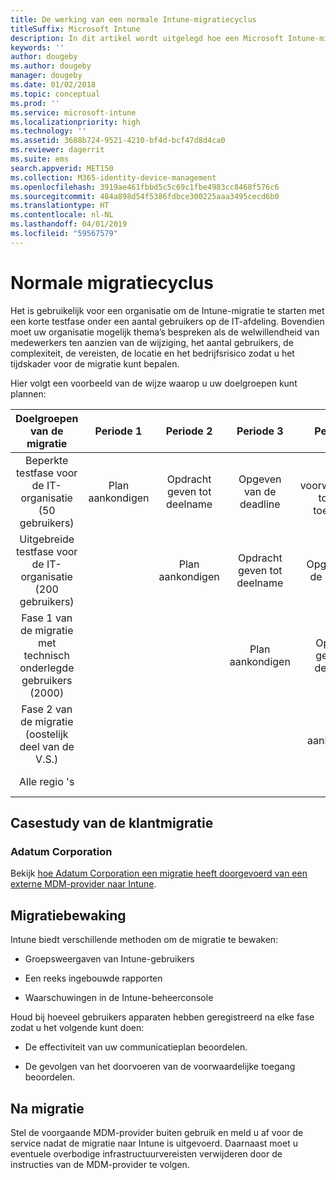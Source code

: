 ```yaml
---
title: De werking van een normale Intune-migratiecyclus
titleSuffix: Microsoft Intune
description: In dit artikel wordt uitgelegd hoe een Microsoft Intune-migratiecyclus werkt en worden voorbeelden gegeven van de wijze waarop u de migratiecycli kunt uitvoeren.
keywords: ''
author: dougeby
ms.author: dougeby
manager: dougeby
ms.date: 01/02/2018
ms.topic: conceptual
ms.prod: ''
ms.service: microsoft-intune
ms.localizationpriority: high
ms.technology: ''
ms.assetid: 3688b724-9521-4210-bf4d-bcf47d8d4ca0
ms.reviewer: dagerrit
ms.suite: ems
search.appverid: MET150
ms.collection: M365-identity-device-management
ms.openlocfilehash: 3919ae461fbbd5c5c69c1fbe4983cc8468f576c6
ms.sourcegitcommit: 484a898d54f5386fdbce300225aaa3495cecd6b0
ms.translationtype: HT
ms.contentlocale: nl-NL
ms.lasthandoff: 04/01/2019
ms.locfileid: "59567579"
---
```

# <a name="typical-migration-cycle"></a>Normale migratiecyclus

Het is gebruikelijk voor een organisatie om de Intune-migratie te starten met een korte testfase onder een aantal gebruikers op de IT-afdeling. Bovendien moet uw organisatie mogelijk thema’s bespreken als de welwillendheid van medewerkers ten aanzien van de wijziging, het aantal gebruikers, de complexiteit, de vereisten, de locatie en het bedrijfsrisico zodat u het tijdskader voor de migratie kunt bepalen.

Hier volgt een voorbeeld van de wijze waarop u uw doelgroepen kunt plannen:

  | **Doelgroepen van de migratie** | **Periode 1** | **Periode 2** | **Periode 3** | **Periode 4** | **...**
|:---:|:---:|:---:|:---:|:---:|:---:|
| Beperkte testfase voor de IT-organisatie (50 gebruikers) | Plan aankondigen | Opdracht geven tot deelname | Opgeven van de deadline | De voorwaardelijke toegang toepassen |  |                                                        
| Uitgebreide testfase voor de IT-organisatie (200 gebruikers) |  | Plan aankondigen | Opdracht geven tot deelname | Opgeven van de deadline | De voorwaardelijke toegang toepassen |
| Fase 1 van de migratie met technisch onderlegde gebruikers (2000) |  |  | Plan aankondigen | Opdracht geven tot deelname | Opgeven van de deadline |
| Fase 2 van de migratie (oostelijk deel van de V.S.) |  |  |  | Plan aankondigen | Opdracht geven tot deelname |
| Alle regio 's |  |  |  |  | Plan aankondigen |

## <a name="customer-migration-case-study"></a>Casestudy van de klantmigratie

### <a name="adatum-corporation"></a>Adatum Corporation

Bekijk [hoe Adatum Corporation een migratie heeft doorgevoerd van een externe MDM-provider naar Intune](https://gallery.technet.microsoft.com/Intune-migration-guide-893a95e3?redir=0).

## <a name="monitoring-migration"></a>Migratiebewaking

Intune biedt verschillende methoden om de migratie te bewaken:

* Groepsweergaven van Intune-gebruikers

* Een reeks ingebouwde rapporten

* Waarschuwingen in de Intune-beheerconsole

Houd bij hoeveel gebruikers apparaten hebben geregistreerd na elke fase zodat u het volgende kunt doen:

-   De effectiviteit van uw communicatieplan beoordelen.

-   De gevolgen van het doorvoeren van de voorwaardelijke toegang beoordelen.


## <a name="post-migration"></a>Na migratie

Stel de voorgaande MDM-provider buiten gebruik en meld u af voor de service nadat de migratie naar Intune is uitgevoerd. Daarnaast moet u eventuele overbodige infrastructuurvereisten verwijderen door de instructies van de MDM-provider te volgen.
